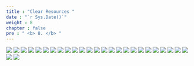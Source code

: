 ```yaml
---
title : "Clear Resources "
date : "`r Sys.Date()`"
weight : 8
chapter : false
pre : " <b> 8. </b> "
---
```


![](../../WorkShop2/08.clear/r1(1).png?featherlight=false&width=90pc)
![](../../WorkShop2/08.clear/r1(10).png?featherlight=false&width=90pc)
![](../../WorkShop2/08.clear/r1(11).png?featherlight=false&width=90pc)
![](../../WorkShop2/08.clear/r1(12).png?featherlight=false&width=90pc)
![](../../WorkShop2/08.clear/r1(13).png?featherlight=false&width=90pc)
![](../../WorkShop2/08.clear/r1(14).png?featherlight=false&width=90pc)
![](../../WorkShop2/08.clear/r1(15).png?featherlight=false&width=90pc)
![](../../WorkShop2/08.clear/r1(16).png?featherlight=false&width=90pc)
![](../../WorkShop2/08.clear/r1(17).png?featherlight=false&width=90pc)
![](../../WorkShop2/08.clear/r1(18).png?featherlight=false&width=90pc)
![](../../WorkShop2/08.clear/r1(19).png?featherlight=false&width=90pc)
![](../../WorkShop2/08.clear/r1(2).png?featherlight=false&width=90pc)
![](../../WorkShop2/08.clear/r1(20).png?featherlight=false&width=90pc)
![](../../WorkShop2/08.clear/r1(21).png?featherlight=false&width=90pc)
![](../../WorkShop2/08.clear/r1(22).png?featherlight=false&width=90pc)
![](../../WorkShop2/08.clear/r1(23).png?featherlight=false&width=90pc)
![](../../WorkShop2/08.clear/r1(24).png?featherlight=false&width=90pc)
![](../../WorkShop2/08.clear/r1(25).png?featherlight=false&width=90pc)
![](../../WorkShop2/08.clear/r1(26).png?featherlight=false&width=90pc)
![](../../WorkShop2/08.clear/r1(27).png?featherlight=false&width=90pc)
![](../../WorkShop2/08.clear/r1(3).png?featherlight=false&width=90pc)
![](../../WorkShop2/08.clear/r1(4).png?featherlight=false&width=90pc)
![](../../WorkShop2/08.clear/r1(5).png?featherlight=false&width=90pc)
![](../../WorkShop2/08.clear/r1(6).png?featherlight=false&width=90pc)
![](../../WorkShop2/08.clear/r1(7).png?featherlight=false&width=90pc)
![](../../WorkShop2/08.clear/r1(8).png?featherlight=false&width=90pc)
![](../../WorkShop2/08.clear/r1(9).png?featherlight=false&width=90pc)